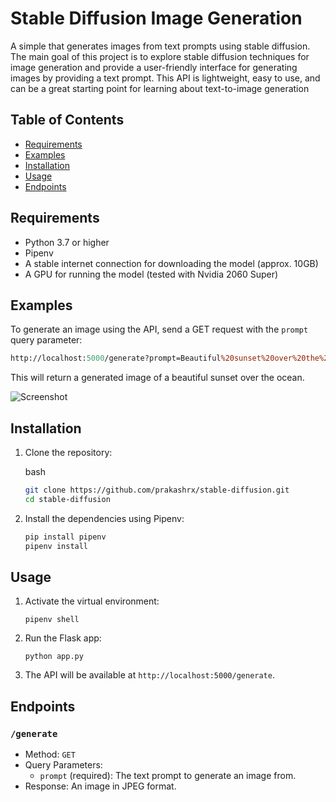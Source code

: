Stable Diffusion Image Generation
======================================================

A simple that generates images from text prompts using stable diffusion. The main goal of this project is to explore stable diffusion techniques for image generation and provide a user-friendly interface for generating images by providing a text prompt. This API is lightweight, easy to use, and can be a great starting point for learning about text-to-image generation 

Table of Contents
-----------------

*   [Requirements](#requirements)
*   [Examples](#examples)
*   [Installation](#installation)
*   [Usage](#usage)
*   [Endpoints](#endpoints)

Requirements
------------

* Python 3.7 or higher
* Pipenv
* A stable internet connection for downloading the model (approx. 10GB)
* A GPU for running the model (tested with Nvidia 2060 Super)


Examples
--------

To generate an image using the API, send a GET request with the `prompt` query parameter:

```perl
http://localhost:5000/generate?prompt=Beautiful%20sunset%20over%20the%20ocean
```

This will return a generated image of a beautiful sunset over the ocean.

![Screenshot](https://github.com/prakashrx/stable-diffusion/blob/main/screenshot.jpg?raw=true)

Installation
------------

1.  Clone the repository:
    
    bash
    
    ```bash
    git clone https://github.com/prakashrx/stable-diffusion.git
    cd stable-diffusion
    ```
    
2.  Install the dependencies using Pipenv:
    
    ```bash
    pip install pipenv
    pipenv install
    ```

Usage
-----

1.  Activate the virtual environment:
    
    `pipenv shell`
    
2.  Run the Flask app:
    
    `python app.py`
    
3.  The API will be available at `http://localhost:5000/generate`.
    

Endpoints
---------

### `/generate`

*   Method: `GET`
*   Query Parameters:
    *   `prompt` (required): The text prompt to generate an image from.
*   Response: An image in JPEG format.

